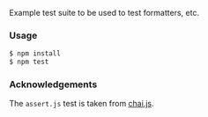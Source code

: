 Example test suite to be used to test formatters, etc.

### Usage

```bash
$ npm install
$ npm test
```

### Acknowledgements

The `assert.js` test is taken from [chai.js](https://github.com/chaijs/chai).
